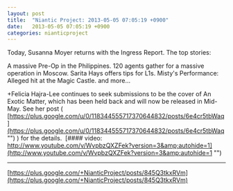 ```yaml
---
layout: post
title:  "Niantic Project: 2013-05-05 07:05:19 +0900"
date:   2013-05-05 07:05:19 +0900
categories: nianticproject
---
```

Today, Susanna Moyer returns with the Ingress Report. The top stories:

A massive Pre-Op in the Philippines.
120 agents gather for a massive operation in Moscow.
Sarita Hays offers tips for L1s.
Misty's Performance: Alleged hit at the Magic Castle.
and more...

+Felicia Hajra-Lee continues to seek submissions to be the cover of An Exotic Matter, which has been held back and will now be released in Mid-May. See her post ( [https://plus.google.com/u/0/118344555717370644832/posts/6e4cr5tbWaq](https://plus.google.com/u/0/118344555717370644832/posts/6e4cr5tbWaq "") ) for the details. 
[#### video: http://www.youtube.com/v/WvpbzQXZFek?version=3&amp;autohide=1](http://www.youtube.com/v/WvpbzQXZFek?version=3&amp;autohide=1 "")
- - -
[https://plus.google.com/+NianticProject/posts/845Q3tkxRVm](https://plus.google.com/+NianticProject/posts/845Q3tkxRVm)
